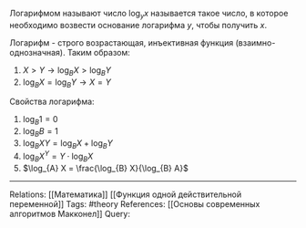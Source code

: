 Логарифмом называют число $\log_{y} x$ называется такое число, в которое необходимо возвести основание логарифма $y$, чтобы получить $x$. 

Логарифм - строго возрастающая, инъективная функция (взаимно-однозначная). Таким образом:
1. $X > Y \rightarrow \log_{B} X > \log_{B} Y$
2. $\log_{B} X=\log_{B} Y \rightarrow X = Y$

Свойства логарифма:
1. $\log_{B} 1 = 0$
2. $\log_{B} B = 1$
3. $\log_{B} XY = \log_{B} X + \log_{B} Y$
4. $\log_{B} X^Y = Y \cdot \log_{B} X$
5. $\log_{A} X = \frac{\log_{B} X}{\log_{B} A}$

___
Relations: [[Математика]] [[Функция одной действительной переменной]] 
Tags: #theory 
References: [[Основы современных алгоритмов Макконел]] 
Query: 